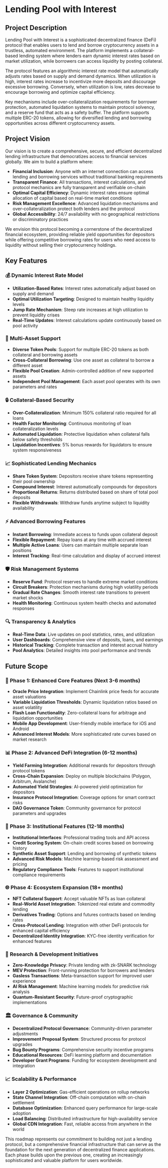 # Lending Pool with Interest

## Project Description

Lending Pool with Interest is a sophisticated decentralized finance (DeFi) protocol that enables users to lend and borrow cryptocurrency assets in a trustless, automated environment. The platform implements a collateral-based lending system where lenders earn dynamic interest rates based on market utilization, while borrowers can access liquidity by posting collateral.

The protocol features an algorithmic interest rate model that automatically adjusts rates based on supply and demand dynamics. When utilization is high, interest rates increase to incentivize more deposits and discourage excessive borrowing. Conversely, when utilization is low, rates decrease to encourage borrowing and optimize capital efficiency.

Key mechanisms include over-collateralization requirements for borrower protection, automated liquidation systems to maintain protocol solvency, and a reserve fund that acts as a safety buffer. The platform supports multiple ERC-20 tokens, allowing for diversified lending and borrowing opportunities across different cryptocurrency assets.

## Project Vision

Our vision is to create a comprehensive, secure, and efficient decentralized lending infrastructure that democratizes access to financial services globally. We aim to build a platform where:

- **Financial Inclusion**: Anyone with an internet connection can access lending and borrowing services without traditional banking requirements
- **Transparent Finance**: All transactions, interest calculations, and protocol mechanics are fully transparent and verifiable on-chain
- **Optimal Capital Efficiency**: Dynamic interest rates ensure optimal allocation of capital based on real-time market conditions
- **Risk Management Excellence**: Advanced liquidation mechanisms and over-collateralization protect both lenders and the protocol
- **Global Accessibility**: 24/7 availability with no geographical restrictions or discriminatory practices

We envision this protocol becoming a cornerstone of the decentralized financial ecosystem, providing reliable yield opportunities for depositors while offering competitive borrowing rates for users who need access to liquidity without selling their cryptocurrency holdings.

## Key Features

### 💰 **Dynamic Interest Rate Model**
- **Utilization-Based Rates**: Interest rates automatically adjust based on supply and demand
- **Optimal Utilization Targeting**: Designed to maintain healthy liquidity levels
- **Jump Rate Mechanism**: Steep rate increases at high utilization to prevent liquidity crises
- **Real-Time Updates**: Interest calculations update continuously based on pool activity

### 🏦 **Multi-Asset Support**
- **Diverse Token Pools**: Support for multiple ERC-20 tokens as both collateral and borrowing assets
- **Cross-Collateral Borrowing**: Use one asset as collateral to borrow a different asset
- **Flexible Pool Creation**: Admin-controlled addition of new supported assets
- **Independent Pool Management**: Each asset pool operates with its own parameters and rates

### 🔒 **Collateral-Based Security**
- **Over-Collateralization**: Minimum 150% collateral ratio required for all loans
- **Health Factor Monitoring**: Continuous monitoring of loan collateralization levels
- **Automated Liquidation**: Protective liquidation when collateral falls below safety thresholds
- **Liquidation Incentives**: 5% bonus rewards for liquidators to ensure system responsiveness

### 📈 **Sophisticated Lending Mechanics**
- **Share Token System**: Depositors receive share tokens representing their pool ownership
- **Compound Interest**: Interest automatically compounds for depositors
- **Proportional Returns**: Returns distributed based on share of total pool deposits
- **Flexible Withdrawals**: Withdraw funds anytime subject to liquidity availability

### ⚡ **Advanced Borrowing Features**
- **Instant Borrowing**: Immediate access to funds upon collateral deposit
- **Flexible Repayment**: Repay loans at any time with accrued interest
- **Multiple Active Loans**: Users can maintain multiple separate loan positions
- **Interest Tracking**: Real-time calculation and display of accrued interest

### 🛡️ **Risk Management Systems**
- **Reserve Fund**: Protocol reserves to handle extreme market conditions
- **Circuit Breakers**: Protection mechanisms during high volatility periods
- **Gradual Rate Changes**: Smooth interest rate transitions to prevent market shocks
- **Health Monitoring**: Continuous system health checks and automated responses

### 🔍 **Transparency & Analytics**
- **Real-Time Data**: Live updates on pool statistics, rates, and utilization
- **User Dashboards**: Comprehensive view of deposits, loans, and earnings
- **Historical Tracking**: Complete transaction and interest accrual history
- **Pool Analytics**: Detailed insights into pool performance and trends

## Future Scope

### 🚀 **Phase 1: Enhanced Core Features (Next 3-6 months)**
- **Oracle Price Integration**: Implement Chainlink price feeds for accurate asset valuations
- **Variable Liquidation Thresholds**: Dynamic liquidation ratios based on asset volatility
- **Flash Loan Functionality**: Zero-collateral loans for arbitrage and liquidation opportunities
- **Mobile App Development**: User-friendly mobile interface for iOS and Android
- **Advanced Interest Models**: More sophisticated rate curves based on market research

### 📊 **Phase 2: Advanced DeFi Integration (6-12 months)**
- **Yield Farming Integration**: Additional rewards for depositors through protocol tokens
- **Cross-Chain Expansion**: Deploy on multiple blockchains (Polygon, Arbitrum, Avalanche)
- **Automated Yield Strategies**: AI-powered yield optimization for depositors
- **Insurance Protocol Integration**: Coverage options for smart contract risks
- **DAO Governance Token**: Community governance for protocol parameters and upgrades

### 🔮 **Phase 3: Institutional Features (12-18 months)**
- **Institutional Interfaces**: Professional trading tools and API access
- **Credit Scoring System**: On-chain credit scores based on borrowing history
- **Synthetic Asset Support**: Lending and borrowing of synthetic tokens
- **Advanced Risk Models**: Machine learning-based risk assessment and pricing
- **Regulatory Compliance Tools**: Features to support institutional compliance requirements

### 🌐 **Phase 4: Ecosystem Expansion (18+ months)**
- **NFT Collateral Support**: Accept valuable NFTs as loan collateral
- **Real-World Asset Integration**: Tokenized real estate and commodity lending
- **Derivatives Trading**: Options and futures contracts based on lending rates
- **Cross-Protocol Lending**: Integration with other DeFi protocols for enhanced capital efficiency
- **Decentralized Identity Integration**: KYC-free identity verification for enhanced features

### 🔬 **Research & Development Initiatives**
- **Zero-Knowledge Privacy**: Private lending with zk-SNARK technology
- **MEV Protection**: Front-running protection for borrowers and lenders
- **Gasless Transactions**: Meta-transaction support for improved user experience
- **AI Risk Management**: Machine learning models for predictive risk analysis
- **Quantum-Resistant Security**: Future-proof cryptographic implementations

### 🏛️ **Governance & Community**
- **Decentralized Protocol Governance**: Community-driven parameter adjustments
- **Improvement Proposal System**: Structured process for protocol upgrades
- **Bug Bounty Programs**: Comprehensive security incentive programs
- **Educational Resources**: DeFi learning platform and documentation
- **Developer Grant Programs**: Funding for ecosystem development and integration

### 📈 **Scalability & Performance**
- **Layer 2 Optimization**: Gas-efficient operations on rollup networks
- **State Channel Integration**: Off-chain computation with on-chain settlement
- **Database Optimization**: Enhanced query performance for large-scale adoption
- **Load Balancing**: Distributed infrastructure for high-availability service
- **Global CDN Integration**: Fast, reliable access from anywhere in the world

This roadmap represents our commitment to building not just a lending protocol, but a comprehensive financial infrastructure that can serve as the foundation for the next generation of decentralized finance applications. Each phase builds upon the previous one, creating an increasingly sophisticated and valuable platform for users worldwide.
